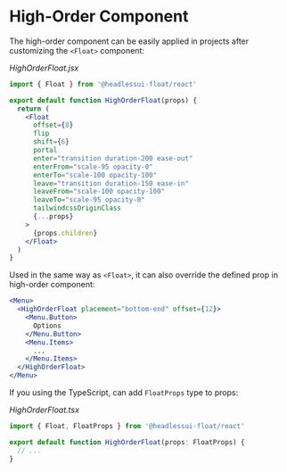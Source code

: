 # High-Order Component

The high-order component can be easily applied in projects after customizing the `<Float>` component:

*HighOrderFloat.jsx*
```jsx
import { Float } from '@headlessui-float/react'

export default function HighOrderFloat(props) {
  return (
    <Float
      offset={8}
      flip
      shift={6}
      portal
      enter="transition duration-200 ease-out"
      enterFrom="scale-95 opacity-0"
      enterTo="scale-100 opacity-100"
      leave="transition duration-150 ease-in"
      leaveFrom="scale-100 opacity-100"
      leaveTo="scale-95 opacity-0"
      tailwindcssOriginClass
      {...props}
    >
      {props.children}
    </Float>
  )
}
```

Used in the same way as `<Float>`, it can also override the defined prop in high-order component:

```jsx
<Menu>
  <HighOrderFloat placement="bottom-end" offset={12}>
    <Menu.Button>
      Options
    </Menu.Button>
    <Menu.Items>
      ...
    </Menu.Items>
  </HighOrderFloat>
</Menu>
```

If you using the TypeScript, can add `FloatProps` type to props:

*HighOrderFloat.tsx*
```jsx
import { Float, FloatProps } from '@headlessui-float/react'

export default function HighOrderFloat(props: FloatProps) {
  // ...
}
```

